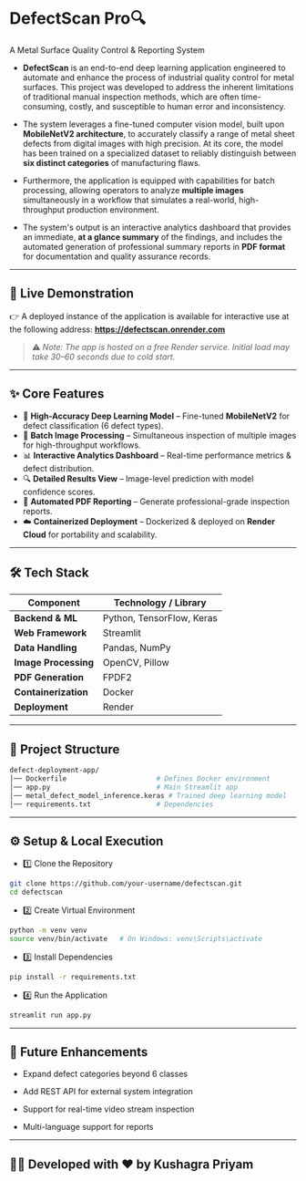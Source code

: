 # DefectScan Pro🔍
A Metal Surface Quality Control & Reporting System


- **DefectScan** is an end-to-end deep learning application engineered to automate and enhance the process of industrial quality control for metal surfaces. This project was developed to address the inherent limitations of traditional manual inspection methods, which are often time-consuming, costly, and susceptible to human error and inconsistency.

- The system leverages a fine-tuned computer vision model, built upon **MobileNetV2 architecture**, to accurately classify a range of metal sheet defects from digital images with high precision. At its core, the model has been trained on a specialized dataset to reliably distinguish between **six distinct categories** of manufacturing flaws.

- Furthermore, the application is equipped with capabilities for batch processing, allowing operators to analyze **multiple images** simultaneously in a workflow that simulates a real-world, high-throughput production environment. 

- The system's output is an interactive analytics dashboard that provides an immediate, **at a glance summary** of the findings, and includes the automated generation of professional summary reports in **PDF format** for documentation and quality assurance records.

---

## 🎥 Live Demonstration  


👉 A deployed instance of the application is available for interactive use at the following address: 
  **https://defectscan.onrender.com**  

> ⚠️ *Note: The app is hosted on a free Render service. Initial load may take 30–60 seconds due to cold start.*  

---

## ✨ Core Features  

- 🎯 **High-Accuracy Deep Learning Model** – Fine-tuned **MobileNetV2** for defect classification (6 defect types).  
- 📂 **Batch Image Processing** – Simultaneous inspection of multiple images for high-throughput workflows.  
- 📊 **Interactive Analytics Dashboard** – Real-time performance metrics & defect distribution.  
- 🔍 **Detailed Results View** – Image-level prediction with model confidence scores.  
- 📑 **Automated PDF Reporting** – Generate professional-grade inspection reports.  
- ☁️ **Containerized Deployment** – Dockerized & deployed on **Render Cloud** for portability and scalability.  

---

## 🛠️ Tech Stack  

| Component             | Technology / Library       |
|-----------------------|----------------------------|
| **Backend & ML**      | Python, TensorFlow, Keras |
| **Web Framework**     | Streamlit                 |
| **Data Handling**     | Pandas, NumPy             |
| **Image Processing**  | OpenCV, Pillow            |
| **PDF Generation**    | FPDF2                     |
| **Containerization**  | Docker                    |
| **Deployment**        | Render                    |

---

## 📂 Project Structure  

```bash
defect-deployment-app/
│── Dockerfile                      # Defines Docker environment
│── app.py                          # Main Streamlit app
│── metal_defect_model_inference.keras # Trained deep learning model
│── requirements.txt                # Dependencies
```

---

## ⚙️ Setup & Local Execution

- 1️⃣ Clone the Repository

```bash
git clone https://github.com/your-username/defectscan.git
cd defectscan
```

- 2️⃣ Create Virtual Environment

```bash
python -m venv venv
source venv/bin/activate   # On Windows: venv\Scripts\activate
```

- 3️⃣ Install Dependencies

```bash
pip install -r requirements.txt
```

- 4️⃣ Run the Application

```bash
streamlit run app.py
```

---

## 🔮 Future Enhancements

- Expand defect categories beyond 6 classes

- Add REST API for external system integration

- Support for real-time video stream inspection

- Multi-language support for reports

---

## 👨‍💻 Developed with ❤️ by Kushagra Priyam
